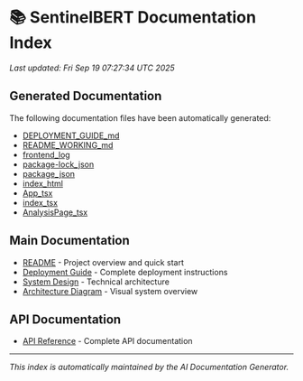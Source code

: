 # 📚 SentinelBERT Documentation Index

*Last updated: Fri Sep 19 07:27:34 UTC 2025*

## Generated Documentation

The following documentation files have been automatically generated:

- [DEPLOYMENT_GUIDE_md](docs/generated/DEPLOYMENT_GUIDE_md.md)
- [README_WORKING_md](docs/generated/README_WORKING_md.md)
- [frontend_log](docs/generated/frontend_log.md)
- [package-lock_json](docs/generated/package-lock_json.md)
- [package_json](docs/generated/package_json.md)
- [index_html](docs/generated/index_html.md)
- [App_tsx](docs/generated/App_tsx.md)
- [index_tsx](docs/generated/index_tsx.md)
- [AnalysisPage_tsx](docs/generated/AnalysisPage_tsx.md)

## Main Documentation

- [README](../README.md) - Project overview and quick start
- [Deployment Guide](../DEPLOYMENT_GUIDE.md) - Complete deployment instructions
- [System Design](../SYSTEM_DESIGN.md) - Technical architecture
- [Architecture Diagram](../ARCHITECTURE_DIAGRAM.md) - Visual system overview

## API Documentation

- [API Reference](api/API_REFERENCE.md) - Complete API documentation

---

*This index is automatically maintained by the AI Documentation Generator.*
